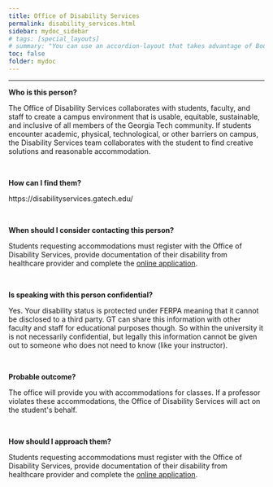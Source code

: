 ```yaml
---
title: Office of Disability Services
permalink: disability_services.html
sidebar: mydoc_sidebar
# tags: [special_layouts]
# summary: "You can use an accordion-layout that takes advantage of Bootstrap styling. This is useful for an FAQ page."
toc: false
folder: mydoc
---
```


<hr>

<p><b>Who is this person?</b></p>
   <p>The Office of Disability Services collaborates with students, faculty, and staff to create a campus environment that is usable, equitable, sustainable, and inclusive of all members of the Georgia Tech community. If students encounter academic, physical, technological, or other barriers on campus, the Disability Services team collaborates with the student to find creative solutions and reasonable accommodation.</p>

<p>&nbsp;</p>

<p><b>How can I find them?</b></p>
   <p>https://disabilityservices.gatech.edu/</p>

<p>&nbsp;</p>

<p><b>When should I consider contacting this person?</b></p>
   <p>Students requesting accommodations must register with the Office of Disability Services, provide documentation of their disability from healthcare provider and complete the <a href="https://bear.accessiblelearning.com/gatech/">online application</a>.</p>

<p>&nbsp;</p>

<p><b>Is speaking with this person confidential?</b></p>
   <p>Yes. Your disability status is protected under FERPA meaning that it cannot be disclosed to a third party. GT can share this information with other faculty and staff for educational purposes though. So within the university it is not necessarily confidential, but legally this information cannot be given out to someone who does not need to know (like your instructor).</p>

<p>&nbsp;</p>

<p><b>Probable outcome?</b></p>
   <p>The office will provide you with accommodations for classes. If a professor violates these accommodations, the Office of Disability Services will act on the student's behalf.</p>

<p>&nbsp;</p>

<p><b>How should I approach them?</b></p>
   <p>Students requesting accommodations must register with the Office of Disability Services, provide documentation of their disability from healthcare provider and complete the <a href="https://bear.accessiblelearning.com/gatech/">online application</a>.</p>


<script>
    if(location.hash !== null && location.hash !== "")
    {
        var url = location.hash.endsWith("-1") ? location.hash.substring(0, location.hash.length-2) : location.hash;
        $(url + ".collapse").collapse("show");
    }
</script>